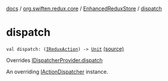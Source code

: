 [docs](../../index.md) / [org.swiften.redux.core](../index.md) / [EnhancedReduxStore](index.md) / [dispatch](./dispatch.md)

# dispatch

`val dispatch: (`[`IReduxAction`](../-i-redux-action.md)`) -> `[`Unit`](https://kotlinlang.org/api/latest/jvm/stdlib/kotlin/-unit/index.html) [(source)](https://github.com/protoman92/KotlinRedux/tree/master/common/common-core/src/main/kotlin/org/swiften/redux/core/Middleware.kt#L49)

Overrides [IDispatcherProvider.dispatch](../-i-dispatcher-provider/dispatch.md)

An overriding [IActionDispatcher](../-i-action-dispatcher.md) instance.


